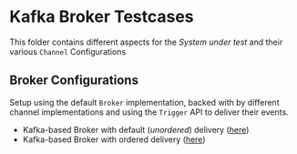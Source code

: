 # Kafka Broker Testcases

This folder contains different aspects for the _System under test_ and their various `Channel` Configurations

## Broker Configurations

Setup using the default `Broker` implementation, backed with by different channel implementations and using the `Trigger` API to deliver their events.

* Kafka-based Broker with default (_unordered_) delivery ([here](./kafka-broker-config))
* Kafka-based Broker with ordered delivery ([here](./kafka-broker-ordered))
